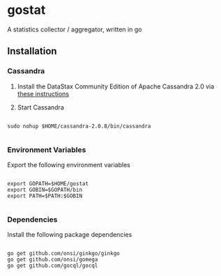 gostat
======

A statistics collector / aggregator, written in go

## Installation ##

### Cassandra ###

1. Install the DataStax Community Edition of Apache Cassandra 2.0 via [these instructions](http://www.datastax.com/documentation/cassandra/2.0/cassandra/install/installTarball_t.html)

2. Start Cassandra

<pre><code>
sudo nohup $HOME/cassandra-2.0.8/bin/cassandra

</code></pre>

### Environment Variables ###

Export the following environment variables

<pre><code>
export GOPATH=$HOME/gostat
export GOBIN=$GOPATH/bin
export PATH=$PATH:$GOBIN

</code></pre>

### Dependencies ###

Install the following package dependencies

<pre><code>
go get github.com/onsi/ginkgo/ginkgo
go get github.com/onsi/gomega
go get github.com/gocql/gocql

</code></pre>